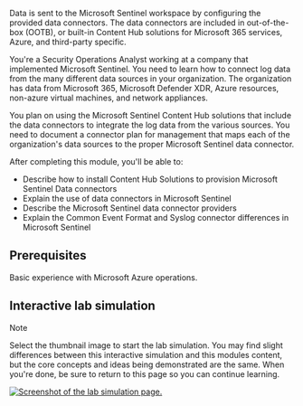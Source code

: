 Data is sent to the Microsoft Sentinel workspace by configuring the provided data connectors. The data connectors are included in out-of-the-box (OOTB), or built-in Content Hub solutions for Microsoft 365 services, Azure, and third-party specific.
  
You're a Security Operations Analyst working at a company that implemented Microsoft Sentinel. You need to learn how to connect log data from the many different data sources in your organization. The organization has data from Microsoft 365, Microsoft Defender XDR, Azure resources, non-azure virtual machines, and network appliances.

You plan on using the Microsoft Sentinel Content Hub solutions that include the data connectors to integrate the log data from the various sources. You need to document a connector plan for management that maps each of the organization's data sources to the proper Microsoft Sentinel data connector.

After completing this module, you'll be able to:

- Describe how to install Content Hub Solutions to provision Microsoft Sentinel Data connectors
- Explain the use of data connectors in Microsoft Sentinel
- Describe the Microsoft Sentinel data connector providers
- Explain the Common Event Format and Syslog connector differences in Microsoft Sentinel

## Prerequisites

Basic experience with Microsoft Azure operations.

## Interactive lab simulation

> [!NOTE]
> Select the thumbnail image to start the lab simulation. You may find slight differences between this interactive simulation and this modules content, but the core concepts and ideas being demonstrated are the same. When you're done, be sure to return to this page so you can continue learning.

[![Screenshot of the lab simulation page.](../media/sc-200-lab-simulation-connect-data-to-microsoft-sentinel-with-data-connectors.png)](https://mslabs.cloudguides.com/guides/SC-200%20Lab%20Simulation%20-%20Connect%20data%20to%20Microsoft%20Sentinel%20using%20data%20connectors)
